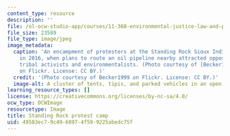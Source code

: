 ```yaml
---
content_type: resource
description: ''
file: /ol-ocw-studio-app/courses/11-368-environmental-justice-law-and-policy-fall-2019/49583ec79c4968974f599225abedc75f_11-368f19.jpg
file_size: 23589
file_type: image/jpeg
image_metadata:
  caption: 'An encampment of protesters at the Standing Rock Sioux Indian Reservation
    in 2016, when plans to route an oil pipeline nearby attracted opposition from
    tribal activists and environmentalists. (Photo courtesy of [Becker1999](https://www.flickr.com/photos/becker271/31046295083/)
    on Flickr. License: CC BY.)'
  credit: '(Photo courtesy of Becker1999 on Flickr. License: CC BY.)'
  image-alt: A cluster of tents, tipis, and parked vehicles in an open, treeless landscape.
learning_resource_types: []
license: https://creativecommons.org/licenses/by-nc-sa/4.0/
ocw_type: OCWImage
resourcetype: Image
title: Standing Rock protest camp
uid: 49583ec7-9c49-6897-4f59-9225abedc75f
---
```

